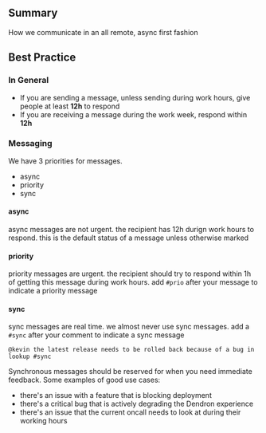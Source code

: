 
## Summary
<!-- What is this SOP about -->
How we communicate in an all remote, async first fashion

## Best Practice

### In General
- If you are sending a message, unless sending during work hours, give people at least **12h** to respond
- If you are receiving a message during the work week, respond within **12h** 

### Messaging

We have 3 priorities for messages.

- async
- priority
- sync

#### async
async messages are not urgent. the recipient has 12h durign work hours to respond. this is the default status of a message unless otherwise marked

#### priority
priority messages are urgent. the recipient should try to respond within 1h of getting this message during work hours. add `#prio` after your message to indicate a priority message

#### sync
sync messages are real time. we almost never use sync messages. add a `#sync` after your comment to indicate a sync message

```
@kevin the latest release needs to be rolled back because of a bug in lookup #sync
```

Synchronous messages should be reserved for when you need immediate feedback. Some examples of good use cases:

- there's an issue with a feature that is blocking deployment
- there's a critical bug that is actively degrading the Dendron experience
- there's an issue that the current oncall needs to look at during their working hours


[^hours]: [[Hours of Availability|handbook.people.remote-work#hours-of-availability]]
[^sync]: [[Sync|handbook.people.remote-work#sync]]
[^async]: [[Async|handbook.people.remote-work#async]]